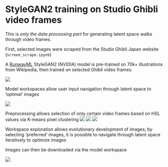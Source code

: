 # StyleGAN2 training on Studio Ghibli video frames

This is *only the data processing part* for generating latent space walks through video frames.

First, selected images were scraped from the Studio Ghibli Japan website (`screen_scrape.ipynb`)

A [RunwayML](https://runwayml.com/) StyleGAN2 (NVIDIA) model is pre-trained on 70k+ illustrations from Wikipedia, then trained on selected Ghibli video frames.

![](http://dev.universalities.com/ghibli/selected_v_green.png)

Model workspaces allow user input navigation through latent space to ‘optimal’ images

![](http://dev.universalities.com/ghibli/img_selection_green.png)

Preprocessing allows selection of only certain video frames based on HSL values via K-means pixel clustering
![](http://dev.universalities.com/ghibli/hsl.png)
![](http://dev.universalities.com/ghibli/cool_frames.png)
![](http://dev.universalities.com/ghibli/warm_frames.png)

Workspace exploration allows evolutionary development of images; by selecting ‘preferred’ images, it is possible to navigate through latent space iteratively to optimize images

Images can then be downloaded via the model workspace

![](http://dev.universalities.com/ghibli/img_selection.png)
